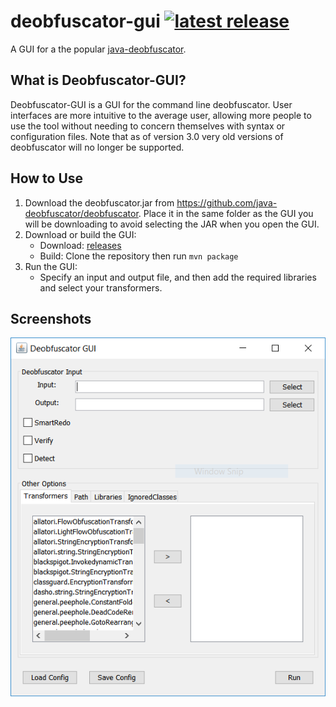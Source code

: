# deobfuscator-gui [![latest release](https://img.shields.io/github/release/java-deobfuscator/deobfuscator-gui.svg?label=latest%20release)](https://github.com/java-deobfuscator/deobfuscator-gui/releases/latest)

A GUI for a the popular [java-deobfuscator](https://github.com/java-deobfuscator/deobfuscator).

## What is Deobfuscator-GUI?
Deobfuscator-GUI is a GUI for the command line deobfuscator. User interfaces are more intuitive to the average user, allowing more people to use the tool without needing to concern themselves with syntax or configuration files.
Note that as of version 3.0 very old versions of deobfuscator will no longer be supported.

## How to Use 
1. Download the deobfuscator.jar from https://github.com/java-deobfuscator/deobfuscator. Place it in the same folder as the GUI you will be downloading to avoid selecting the JAR when you open the GUI.
2. Download or build the GUI:
    * Download: [releases](https://github.com/java-deobfuscator/deobfuscator-gui/releases/latest)
    * Build: Clone the repository then run `mvn package`
3. Run the GUI:
    * Specify an input and output file, and then add the required libraries and select your transformers.

## Screenshots

![swing](swing.png)